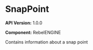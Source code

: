# SnapPoint

**API Version:** 1.0.0

**Component:** RebelENGINE

Contains information about a snap point

